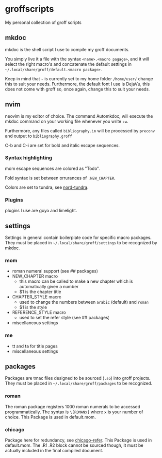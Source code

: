 # groffscripts
My personal collection of groff scripts

## mkdoc
mkdoc is the shell script I use to compile my groff documents.

You simply live it a file with the syntax `<name>.<macro pagage>`, and it will select the right macro's and concatenate the default settings in `~/.local/share/groff/default.<macro package>`.

Keep in mind that `~` is currently set to my home folder `/home/user/` change this to suit your needs.
Furthermore, the default font I use is DejaVu, this does not come with groff so, once again, change this to suit your needs.

## nvim
neovim is my editor of choice.
The command Automkdoc, will execute the mkdoc command on your working file whenever you write `:w`.

Furthermore, any files called `bibliography.in` will be processed by `preconv` and output to `bibliography.groff`

C-b and C-i are set for bold and italic escape sequences.

### Syntax highlighting
mom escape sequences are colored as "Todo".

Fold syntax is set between orrurances of `.NEW_CHAPTER`.

Colors are set to tundra, see [nord-tundra](https://github.com/user18130814200115-2/nordtheme_tundra).

### Plugins
plugins I use are goyo and limelight.

## settings
Settings in general contain boilerplate code for specific macro packages.
They must be placed in `~/.local/share/groff/settings` to be recognized by mkdoc.
### mom
- roman numeral support (see ## packages)
- NEW_CHAPTER macro
  + this macro can be called to make a new chapter which is automatically given a number
  + $1 is the chapter title
- CHAPTER_STYLE macro
  + used to change the numbers between `arabic` (default) and `roman`
  + $1 is the style
- REFERENCE_STYLE macro
  + used to set the refer style (see ## packages)
- miscellaneous settings

### me
- tt and ta for title pages
- miscellaneous settings

## packages
Packages are tmac files designed to be sourced (`.so`) into groff projects.
They must be placed in `~/.local/share/groff/packages` to be recognized.

### roman
The roman package registers 1000 roman numerals to be accessed programmatically.
The syntax is `\[ROMANx]` where `x` is your number of choice.
This Package is used in default.mom.

### chicago
Package here for redundancy, see [chicago-refer](https://github.com/user18130814200115-2/chicago-refer).
This Package is used in default.mom.
The .R1 .R2 block cannot be sourced though, it must be actually included in the final compiled document.
